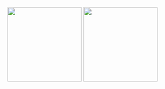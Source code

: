 <div>
  <img height="170em" src="https://github-readme-stats.vercel.app/api?username=xxGabrielNeryxx&show_icons=true&theme=gruvbox">
  <img height="170em" src="https://github-readme-stats.vercel.app/api/pin/?username=anuraghazra&repo=github-readme-stats">
</div>


